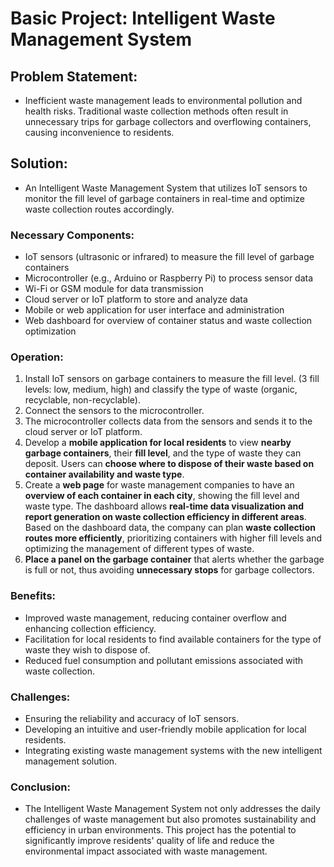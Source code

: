 Basic Project: Intelligent Waste Management System
==================================================

Problem Statement:
------------------

-   Inefficient waste management leads to environmental pollution and health risks. Traditional waste collection methods often result in unnecessary trips for garbage collectors and overflowing containers, causing inconvenience to residents.

Solution:
---------

-   An Intelligent Waste Management System that utilizes IoT sensors to monitor the fill level of garbage containers in real-time and optimize waste collection routes accordingly.

### Necessary Components:

-   IoT sensors (ultrasonic or infrared) to measure the fill level of garbage containers
-   Microcontroller (e.g., Arduino or Raspberry Pi) to process sensor data
-   Wi-Fi or GSM module for data transmission
-   Cloud server or IoT platform to store and analyze data
-   Mobile or web application for user interface and administration
-   Web dashboard for overview of container status and waste collection optimization

### Operation:

1.  Install IoT sensors on garbage containers to measure the fill level. (3 fill levels: low, medium, high) and classify the type of waste (organic, recyclable, non-recyclable).
2.  Connect the sensors to the microcontroller.
3.  The microcontroller collects data from the sensors and sends it to the cloud server or IoT platform.
4.  Develop a **mobile application for local residents** to view **nearby garbage containers**, their **fill level**, and the type of waste they can deposit. Users can **choose where to dispose of their waste based on container availability and waste type**.
5.  Create a **web page** for waste management companies to have an **overview of each container in each city**, showing the fill level and waste type. The dashboard allows **real-time data visualization and report generation on waste collection efficiency in different areas**. Based on the dashboard data, the company can plan **waste collection routes more efficiently**, prioritizing containers with higher fill levels and optimizing the management of different types of waste.
7.  **Place a panel on the garbage container** that alerts whether the garbage is full or not, thus avoiding **unnecessary stops** for garbage collectors.

### Benefits:

-   Improved waste management, reducing container overflow and enhancing collection efficiency.
-   Facilitation for local residents to find available containers for the type of waste they wish to dispose of.
-   Reduced fuel consumption and pollutant emissions associated with waste collection.

### Challenges:

-   Ensuring the reliability and accuracy of IoT sensors.
-   Developing an intuitive and user-friendly mobile application for local residents.
-   Integrating existing waste management systems with the new intelligent management solution.

### Conclusion:

-   The Intelligent Waste Management System not only addresses the daily challenges of waste management but also promotes sustainability and efficiency in urban environments. This project has the potential to significantly improve residents' quality of life and reduce the environmental impact associated with waste management.
